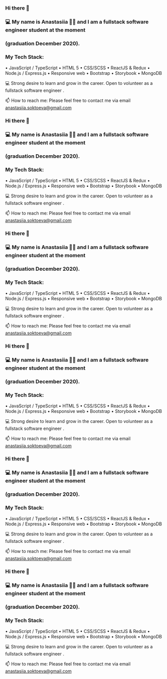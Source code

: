 ### Hi there 👋 
### 💻 My name is Anastasiia 👩🏻‍  and I am a fullstack software engineer student at the moment 
### (graduation December 2020).

### My Tech Stack:
• JavaScript / TypeScript
• HTML 5
• CSS/SCSS
• ReactJS & Redux
• Node.js / Express.js
• Responsive web
• Bootstrap
• Storybook
• MongoDB


 💻 Strong desire to learn and grow in the career. Open to volunteer as a fullstack software engineer .

 📫 How to reach me: Please feel free to contact me via email anastasiia.soktoeva@gmail.com 


### Hi there 👋 
### 💻 My name is Anastasiia 👩🏻‍  and I am a fullstack software engineer student at the moment 
### (graduation December 2020).

### My Tech Stack:
• JavaScript / TypeScript
• HTML 5
• CSS/SCSS
• ReactJS & Redux
• Node.js / Express.js
• Responsive web
• Bootstrap
• Storybook
• MongoDB


 💻 Strong desire to learn and grow in the career. Open to volunteer as a fullstack software engineer .

 📫 How to reach me: Please feel free to contact me via email anastasiia.soktoeva@gmail.com 

### Hi there 👋 
### 💻 My name is Anastasiia 👩🏻‍  and I am a fullstack software engineer student at the moment 
### (graduation December 2020).

### My Tech Stack:
• JavaScript / TypeScript
• HTML 5
• CSS/SCSS
• ReactJS & Redux
• Node.js / Express.js
• Responsive web
• Bootstrap
• Storybook
• MongoDB


 💻 Strong desire to learn and grow in the career. Open to volunteer as a fullstack software engineer .

 📫 How to reach me: Please feel free to contact me via email anastasiia.soktoeva@gmail.com 

### Hi there 👋 
### 💻 My name is Anastasiia 👩🏻‍  and I am a fullstack software engineer student at the moment 
### (graduation December 2020).

### My Tech Stack:
• JavaScript / TypeScript
• HTML 5
• CSS/SCSS
• ReactJS & Redux
• Node.js / Express.js
• Responsive web
• Bootstrap
• Storybook
• MongoDB


 💻 Strong desire to learn and grow in the career. Open to volunteer as a fullstack software engineer .

 📫 How to reach me: Please feel free to contact me via email anastasiia.soktoeva@gmail.com 

### Hi there 👋 
### 💻 My name is Anastasiia 👩🏻‍  and I am a fullstack software engineer student at the moment 
### (graduation December 2020).

### My Tech Stack:
• JavaScript / TypeScript
• HTML 5
• CSS/SCSS
• ReactJS & Redux
• Node.js / Express.js
• Responsive web
• Bootstrap
• Storybook
• MongoDB


 💻 Strong desire to learn and grow in the career. Open to volunteer as a fullstack software engineer .

 📫 How to reach me: Please feel free to contact me via email anastasiia.soktoeva@gmail.com 

### Hi there 👋 
### 💻 My name is Anastasiia 👩🏻‍  and I am a fullstack software engineer student at the moment 
### (graduation December 2020).

### My Tech Stack:
• JavaScript / TypeScript
• HTML 5
• CSS/SCSS
• ReactJS & Redux
• Node.js / Express.js
• Responsive web
• Bootstrap
• Storybook
• MongoDB


 💻 Strong desire to learn and grow in the career. Open to volunteer as a fullstack software engineer .

 📫 How to reach me: Please feel free to contact me via email anastasiia.soktoeva@gmail.com 
